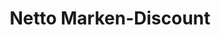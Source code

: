 ---
title: "Netto Marken-Discount"
url: /hannover/netto-marken-discount-reinhold-schleese-strasse/
shop: Supermarkt
---